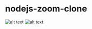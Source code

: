 # nodejs-zoom-clone
![alt text](https://github.com/Mahdisaghroun/nodejs-zoom-clone/blob/master/Web%201920%20%E2%80%93%201.png)
![alt text](https://github.com/Mahdisaghroun/nodejs-zoom-clone/blob/master/Web%201920%20%E2%80%93%203.png)
